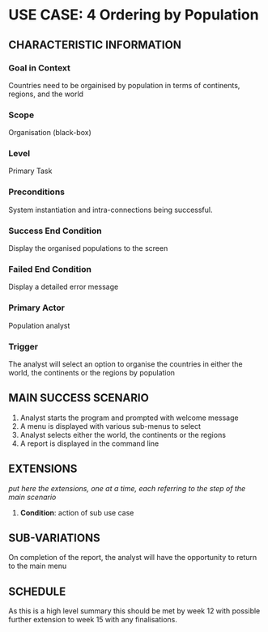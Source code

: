 # USE CASE: 4 Ordering by Population

## CHARACTERISTIC INFORMATION

### Goal in Context

Countries need to be orgainised by population in terms of continents, regions, and the world

### Scope

Organisation (black-box)

### Level

Primary Task

### Preconditions

System instantiation and intra-connections being successful.

### Success End Condition

Display the organised populations to the screen

### Failed End Condition

Display a detailed error message

### Primary Actor

Population analyst

### Trigger

The analyst will select an option to organise the countries in either the world, the continents or the regions by population 

## MAIN SUCCESS SCENARIO

1. Analyst starts the program and prompted with welcome message
2. A menu is displayed with various sub-menus to select
3. Analyst selects either the world, the continents or the regions
4. A report is displayed in the command line


## EXTENSIONS

*put here the extensions, one at a time, each referring to the step of the main scenario*

1. **Condition**: action of sub use case

## SUB-VARIATIONS

On completion of the report, the analyst will have the opportunity to return to the main menu

## SCHEDULE

As this is a high level summary this should be met by week 12 with possible further extension to week 15 with any finalisations.